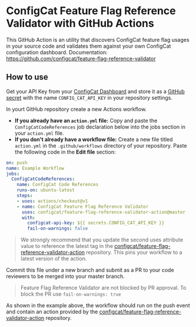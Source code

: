 # ConfigCat Feature Flag Reference Validator with GitHub Actions

This GitHub Action is an utility that discovers ConfigCat feature flag usages in your source
code and validates them against your own ConfigCat configuration dashboard.
Documentation: https://github.com/configcat/feature-flag-reference-validator

## How to use
Get your API Key from your [ConfigCat Dashboard](https://app.configcat.com/connect) and store it as a [GitHub secret](https://help.github.com/en/actions/configuring-and-managing-workflows/creating-and-storing-encrypted-secrets) with the name `CONFIG_CAT_API_KEY` in your repository settings.

In yourt GitHub repository create a new Actions workflow.

- **If you already have an `action.yml` file:** Copy and paste the `ConfigCatCodeReferences` job declaration below into the jobs section in your `action.yml` file.
- **If you don't already have a workflow file:** Create a new file titled `action.yml` in the `.github/workflows` directory of your repository. Paste the following code in the **Edit file** section:

```yaml
on: push
name: Example Workflow
jobs:
  ConfigCatCodeReferences:
    name: ConfigCat Code References
    runs-on: ubuntu-latest
    steps:
    - uses: actions/checkout@v1
    - name: ConfigCat Feature Flag Reference Validator
      uses: configcat/feature-flag-reference-validator-action@master
      with:
        configcat-api-key: ${{ secrets.CONFIG_CAT_API_KEY }}
        fail-on-warnings: false
```

> We strongly recommend that you update the second uses attribute value to reference the latest tag in the [configcat/feature-flag-reference-validator-action](https://github.com/configcat/feature-flag-reference-validator-action) repository. This pins your workflow to a latest version of the action.

Commit this file under a new branch and submit as a PR to your code reviewers to be merged into your master branch.

> Feature Flag Reference Validator are not blocked by PR approval. To block the PR use `fail-on-warnings: true`

As shown in the example above, the workflow should run on the push event and contain an action provided by the [configcat/feature-flag-reference-validator-action](https://github.com/configcat/feature-flag-reference-validator-action) repository.
